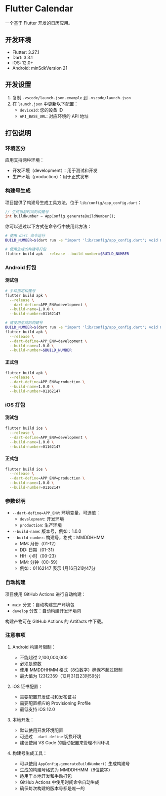 # Flutter Calendar

一个基于 Flutter 开发的日历应用。

## 开发环境

- Flutter: 3.27.1
- Dart: 3.3.1
- iOS: 12.0+
- Android: minSdkVersion 21

## 开发设置

1. 复制 `.vscode/launch.json.example` 到 `.vscode/launch.json`
2. 在 `launch.json` 中更新以下配置：
   - `deviceId`: 您的设备 ID
   - `API_BASE_URL`: 对应环境的 API 地址

## 打包说明

### 环境区分

应用支持两种环境：

- 开发环境（development）：用于测试和开发
- 生产环境（production）：用于正式发布

### 构建号生成

项目提供了构建号生成工具方法，位于 `lib/config/app_config.dart`：

```dart
// 生成当前时间的构建号
int buildNumber = AppConfig.generateBuildNumber();
```

你可以通过以下方式在命令行中使用此方法：

```bash
# 使用 dart 命令运行
BUILD_NUMBER=$(dart run -e "import 'lib/config/app_config.dart'; void main() => print(AppConfig.generateBuildNumber());")

# 使用生成的构建号打包
flutter build apk --release --build-number=$BUILD_NUMBER
```

### Android 打包

#### 测试包

```bash
# 手动指定构建号
flutter build apk \
  --release \
  --dart-define=APP_ENV=development \
  --build-name=1.0.0 \
  --build-number=01162147

# 或使用生成的构建号
BUILD_NUMBER=$(dart run -e "import 'lib/config/app_config.dart'; void main() => print(AppConfig.generateBuildNumber());")
flutter build apk \
  --release \
  --dart-define=APP_ENV=development \
  --build-name=1.0.0 \
  --build-number=$BUILD_NUMBER
```

#### 正式包

```bash
flutter build apk \
  --release \
  --dart-define=APP_ENV=production \
  --build-name=1.0.0 \
  --build-number=01162147
```

### iOS 打包

#### 测试包

```bash
flutter build ios \
  --release \
  --dart-define=APP_ENV=development \
  --build-name=1.0.0 \
  --build-number=01162147
```

#### 正式包

```bash
flutter build ios \
  --release \
  --dart-define=APP_ENV=production \
  --build-name=1.0.0 \
  --build-number=01162147
```

### 参数说明

- `--dart-define=APP_ENV`: 环境变量，可选值：
  - `development`: 开发环境
  - `production`: 生产环境
- `--build-name`: 版本号，例如：1.0.0
- `--build-number`: 构建号，格式：MMDDHHMM
  - MM: 月份（01-12）
  - DD: 日期（01-31）
  - HH: 小时（00-23）
  - MM: 分钟（00-59）
  - 例如：01162147 表示 1月16日21时47分

### 自动构建

项目使用 GitHub Actions 进行自动构建：

- `main` 分支：自动构建生产环境包
- `develop` 分支：自动构建开发环境包

构建产物可在 GitHub Actions 的 Artifacts 中下载。

### 注意事项

1. Android 构建号限制：
   - 不能超过 2,100,000,000
   - 必须是整数
   - 使用 MMDDHHMM 格式（8位数字）确保不超过限制
   - 最大值为 12312359（12月31日23时59分）

2. iOS 证书配置：
   - 需要配置开发证书和发布证书
   - 需要配置相应的 Provisioning Profile
   - 最低支持 iOS 12.0

3. 本地开发：
   - 默认使用开发环境配置
   - 可通过 `--dart-define` 切换环境
   - 建议使用 VS Code 的启动配置来管理不同环境

4. 构建号生成工具：
   - 可以使用 `AppConfig.generateBuildNumber()` 生成构建号
   - 生成的构建号格式为 MMDDHHMM（8位数字）
   - 适用于本地开发和手动打包
   - GitHub Actions 中使用时间命令自动生成
   - 确保每次构建的版本号都是唯一的
